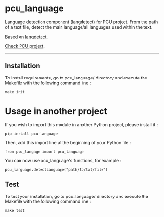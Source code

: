 # pcu_language
Language detection component (langdetect) for PCU project.
From the path of a text file, detect the main language/all languages used within the text.

Based on [langdetect][langdetect].

[Check PCU project][pcu].

[langdetect]:https://pypi.org/project/langdetect/
[pcu]: https://github.com/zevio/pcu_core

----

## Installation

To install requirements, go to pcu_language/ directory and execute the Makefile with the following command line :

`make init`

# Usage in another project

If you wish to import this module in another Python project, please install it :

`pip install pcu-language`

Then, add this import line at the beginning of your Python file :

`from pcu_langage import pcu_language`

You can now use pcu_language's functions, for example :

`pcu_language.detectLanguage("path/to/txt/file")`

## Test

To test your installation, go to pcu_language/ directory and execute the Makefile with the following command line : 

`make test`

